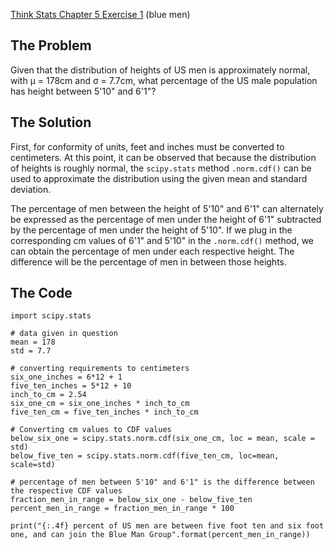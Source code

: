 [Think Stats Chapter 5 Exercise 1](http://greenteapress.com/thinkstats2/html/thinkstats2006.html#toc50) (blue men)

## The Problem
Given that the distribution of heights of US men is approximately normal, 
with μ = 178cm and σ = 7.7cm, what percentage of the US male population has
height between 5'10" and 6'1"?

## The Solution
First, for conformity of units, feet and inches must be converted to centimeters.
At this point, it can be observed that because the distribution of heights is roughly normal,
the `scipy.stats` method `.norm.cdf()` can be used to approximate the distribution
using the given mean and standard deviation. <p>
The percentage of men between the height of 5'10" and 6'1" can alternately be expressed as
the percentage of men under the height of 6'1" subtracted by the percentage of men under
the height of 5'10". If we plug in the corresponding cm values of 6'1" and 5'10"
in the `.norm.cdf()` method, we can obtain the percentage of men under each respective height.
The difference will be the percentage of men in between those heights.

## The Code
    import scipy.stats
    
    # data given in question
    mean = 178
    std = 7.7
    
    # converting requirements to centimeters
    six_one_inches = 6*12 + 1
    five_ten_inches = 5*12 + 10
    inch_to_cm = 2.54
    six_one_cm = six_one_inches * inch_to_cm
    five_ten_cm = five_ten_inches * inch_to_cm
    
    # Converting cm values to CDF values
    below_six_one = scipy.stats.norm.cdf(six_one_cm, loc = mean, scale = std)
    below_five_ten = scipy.stats.norm.cdf(five_ten_cm, loc=mean, scale=std)
    
    # percentage of men between 5'10" and 6'1" is the difference between the respective CDF values
    fraction_men_in_range = below_six_one - below_five_ten
    percent_men_in_range = fraction_men_in_range * 100
    
    print("{:.4f} percent of US men are between five foot ten and six foot one, and can join the Blue Man Group".format(percent_men_in_range))
    

